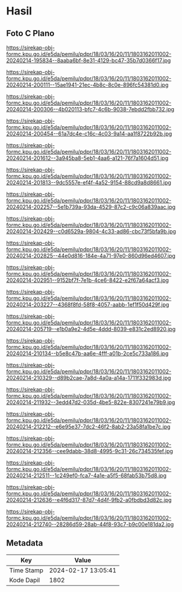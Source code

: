 # Hasil

## Foto C Plano

https://sirekap-obj-formc.kpu.go.id/e5da/pemilu/pdpr/18/03/16/20/11/1803162011002-20240214-195834--8aaba6bf-8e31-4129-bc47-35b7d0366f17.jpg

https://sirekap-obj-formc.kpu.go.id/e5da/pemilu/pdpr/18/03/16/20/11/1803162011002-20240214-200111--15ae1941-21ec-4b8c-8c0e-896fc54381d0.jpg

https://sirekap-obj-formc.kpu.go.id/e5da/pemilu/pdpr/18/03/16/20/11/1803162011002-20240214-200306--4b020113-bfc7-4c6b-9038-7ebdd2fbb732.jpg

https://sirekap-obj-formc.kpu.go.id/e5da/pemilu/pdpr/18/03/16/20/11/1803162011002-20240214-200454--61a7dc4e-c16c-4c03-9a14-aa1f8722b92b.jpg

https://sirekap-obj-formc.kpu.go.id/e5da/pemilu/pdpr/18/03/16/20/11/1803162011002-20240214-201612--3a945ba8-5eb1-4aa6-a121-76f7a1604d51.jpg

https://sirekap-obj-formc.kpu.go.id/e5da/pemilu/pdpr/18/03/16/20/11/1803162011002-20240214-201813--9dc5557e-ef4f-4a52-9154-88cd9a8d8661.jpg

https://sirekap-obj-formc.kpu.go.id/e5da/pemilu/pdpr/18/03/16/20/11/1803162011002-20240214-202257--5e1b739a-93da-4529-87c2-c9c06a839aac.jpg

https://sirekap-obj-formc.kpu.go.id/e5da/pemilu/pdpr/18/03/16/20/11/1803162011002-20240214-202429--c0d6529a-9804-4c33-ad86-cbc73f5bfa9b.jpg

https://sirekap-obj-formc.kpu.go.id/e5da/pemilu/pdpr/18/03/16/20/11/1803162011002-20240214-202825--44e0d816-184e-4a71-97e0-860d96ed4607.jpg

https://sirekap-obj-formc.kpu.go.id/e5da/pemilu/pdpr/18/03/16/20/11/1803162011002-20240214-202951--9152bf7f-7e1b-4ce6-8422-e2f67a64acf3.jpg

https://sirekap-obj-formc.kpu.go.id/e5da/pemilu/pdpr/18/03/16/20/11/1803162011002-20240214-203227--4368f8fd-58f8-4057-aabb-1ef1f50d429f.jpg

https://sirekap-obj-formc.kpu.go.id/e5da/pemilu/pdpr/18/03/16/20/11/1803162011002-20240214-205719--e1b0a9e2-4d5e-4ddd-8039-e831c2ed8920.jpg

https://sirekap-obj-formc.kpu.go.id/e5da/pemilu/pdpr/18/03/16/20/11/1803162011002-20240214-210134--b5e8c47b-aa6e-4fff-a01b-2ce5c733a186.jpg

https://sirekap-obj-formc.kpu.go.id/e5da/pemilu/pdpr/18/03/16/20/11/1803162011002-20240214-210329--d89b2cae-7a8d-4a0a-a14a-1711f332983d.jpg

https://sirekap-obj-formc.kpu.go.id/e5da/pemilu/pdpr/18/03/16/20/11/1803162011002-20240214-211932--3edd47d2-035d-4be5-822e-8307241e79b9.jpg

https://sirekap-obj-formc.kpu.go.id/e5da/pemilu/pdpr/18/03/16/20/11/1803162011002-20240214-212212--e6e95e37-7dc2-46f2-8ab2-23a58fa1be7c.jpg

https://sirekap-obj-formc.kpu.go.id/e5da/pemilu/pdpr/18/03/16/20/11/1803162011002-20240214-212356--cee9dabb-38d8-4995-9c31-26c734535fef.jpg

https://sirekap-obj-formc.kpu.go.id/e5da/pemilu/pdpr/18/03/16/20/11/1803162011002-20240214-212511--1c249ef0-fca7-4a1e-a5f5-68fab53b75d8.jpg

https://sirekap-obj-formc.kpu.go.id/e5da/pemilu/pdpr/18/03/16/20/11/1803162011002-20240214-212636--e4f6d317-87d7-4d4f-9fb2-a0fbdbd3d82c.jpg

https://sirekap-obj-formc.kpu.go.id/e5da/pemilu/pdpr/18/03/16/20/11/1803162011002-20240214-212740--28286d59-28ab-44f8-93c7-b9c00e181da2.jpg


## Metadata

| Key        | Value               |
| ---------- | ------------------- |
| Time Stamp | 2024-02-17 13:05:41 |
| Kode Dapil | 1802                |



